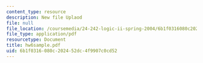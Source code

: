 ```yaml
---
content_type: resource
description: New file Uplaod
file: null
file_location: /coursemedia/24-242-logic-ii-spring-2004/6b1f0316080c202452dc4f9907c0cd52_hw6sample.pdf
file_type: application/pdf
resourcetype: Document
title: hw6sample.pdf
uid: 6b1f0316-080c-2024-52dc-4f9907c0cd52
---
```

